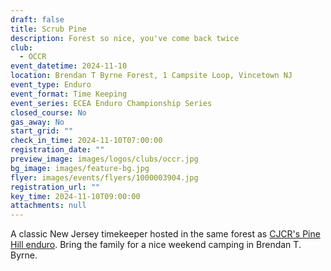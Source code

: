 ```yaml
---
draft: false
title: Scrub Pine
description: Forest so nice, you've come back twice
club:
  - OCCR
event_datetime: 2024-11-10
location: Brendan T Byrne Forest, 1 Campsite Loop, Vincetown NJ
event_type: Enduro
event_format: Time Keeping
event_series: ECEA Enduro Championship Series
closed_course: No
gas_away: No
start_grid: ""
check_in_time: 2024-11-10T07:00:00
registration_date: ""
preview_image: images/logos/clubs/occr.jpg
bg_image: images/feature-bg.jpg
flyer: images/events/flyers/1000003904.jpg
registration_url: ""
key_time: 2024-11-10T09:00:00
attachments: null
---
```


A classic New Jersey timekeeper hosted in the same forest as [CJCR's Pine Hill enduro](/events/23-en-cjcr). Bring the family for a nice weekend camping in Brendan T. Byrne.